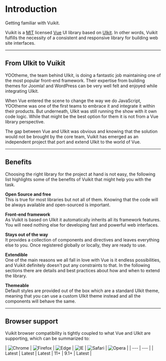 # Introduction

<p class="uk-text-lead">Getting familiar with Vuikit.</p>

Vuikit is a [MIT](https://github.com/vuikit/vuikit/blob/develop/LICENSE) licensed [Vue](https://vuejs.org/) UI library based on [UIkit](https://getuikit.com/). In other words, Vuikit fulfills the necessity of a consistent and responsive library for building web site interfaces.

***

## From UIkit to Vuikit

YOOtheme, the team behind UIkit, is doing a fantastic job maintaining one of the most popular front-end framework. Their expertise from building themes for Joomla! and WordPress can be very well felt and enjoyed while integrating UIkit.

When Vue entered the scene to change the way we do JavaScript, YOOtheme was one of the first teams to embrace it and integrate it within their products. But underneath, UIkit was still running the show with it own code logic. While that might be the best option for them it is not from a Vue library perspective.

The gap between Vue and UIkit was obvious and knowing that the solution would not be brought by the core team, Vuikit has emerged as an independent project that port and extend UIkit to the world of Vue.

***

## Benefits

Choosing the right library for the project at hand is not easy, the following list highlights some of the benefits of Vuikit that might help you with the task.

**Open Source and free** <br />
This is true for most libraries but not all of them. Knowing that the code will be always available and open-sourced is important.

**Front-end framework** <br />
As Vuikit is based on UIkit it automatically inherits all its framework features. You will need nothing else for developing fast and powerful web interfaces.

**Stays out of the way** <br />
It provides a collection of components and directives and leaves everything else to you. Once registered globally or locally, they are ready to use.

**Extendible** <br />
One of the main reasons we all fall in love with Vue is it endless possibilities, and Vuikit definitely doesn't put any constraints to that. In the following sections there are details and best practices about how and when to extend the library.

**Themeable** <br />
Default styles are provided out of the box which are a standard UIkit theme, meaning that you can use a custom UIkit theme instead and all the components will behave the same.

***

## Browser support

Vuikit browser compatibility is tightly coupled to what Vue and UIkit are supporting, which can be summarized to:

| ![Chrome](https://raw.githubusercontent.com/alrra/browser-logos/master/src/chrome/chrome_48x48.png) | ![Firefox](https://raw.githubusercontent.com/alrra/browser-logos/master/src/firefox/firefox_48x48.png) | ![Edge](https://raw.githubusercontent.com/alrra/browser-logos/master/src/edge/edge_48x48.png) | ![IE](https://raw.githubusercontent.com/alrra/browser-logos/master/src/archive/internet-explorer_9-11/internet-explorer_9-11_48x48.png) | ![Safari](https://raw.githubusercontent.com/alrra/browser-logos/master/src/safari/safari_48x48.png) | ![Opera](https://raw.githubusercontent.com/alrra/browser-logos/master/src/opera/opera_48x48.png) |
| --- | --- |
| Latest | Latest | Latest | 11+ | 9.1+ | Latest |

